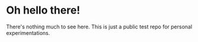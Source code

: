 # Oh hello there!
There's nothing much to see here. This is just a public test repo for personal experimentations.
